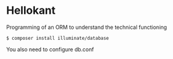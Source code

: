 # Hellokant
Programming of an ORM to understand the technical functioning

`$ composer install illuminate/database`

You also need to configure db.conf
